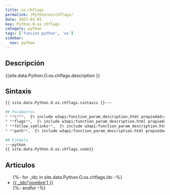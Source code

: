 ```yaml
---
title: os.chflags
permalink: /Python/os/chflags/
date: 2021-01-01
key: Python.O.os.chflags
category: python
tags: ['funcion python', 'os']
sidebar: 
  nav: python
---
```


## Descripción
{{site.data.Python.O.os.chflags.description }}

## Sintaxis
~~~python
{{ site.data.Python.O.os.chflags.sintaxis }}~~~

## Parámetros
* **\***,  {% include w3api/function_param_description.html propiedad=site.data.Python.O.os.chflags valor="*" %}
* **flags**,  {% include w3api/function_param_description.html propiedad=site.data.Python.O.os.chflags valor="flags" %}
* **follow_symlinks**,  {% include w3api/function_param_description.html propiedad=site.data.Python.O.os.chflags valor="follow_symlinks" %}
* **path**,  {% include w3api/function_param_description.html propiedad=site.data.Python.O.os.chflags valor="path" %}

## Ejemplo
~~~python
{{ site.data.Python.O.os.chflags.code}}
~~~

## Artículos
<ul>
{%- for _ldc in site.data.Python.O.os.chflags.ldc -%}
   <li>
       <a href="{{_ldc['url'] }}">{{ _ldc['nombre'] }}</a>
   </li>
{%- endfor -%}
</ul>
